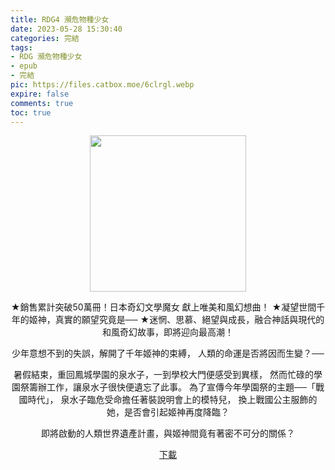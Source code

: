 ```yaml
---
title: RDG4 瀕危物種少女
date: 2023-05-28 15:30:40
categories: 完結
tags:
- RDG 瀕危物種少女
- epub
- 完結
pic: https://files.catbox.moe/6clrgl.webp
expire: false
comments: true
toc: true
---
```


<div style="text-align:center" class="kratos-post-content">

<img width="250px" src="https://files.catbox.moe/6clrgl.webp">

<p>
★銷售累計突破50萬冊！日本奇幻文學魔女 獻上唯美和風幻想曲！
★凝望世間千年的姬神，真實的願望究竟是──
★迷惘、思慕、絕望與成長，融合神話與現代的和風奇幻故事，即將迎向最高潮！

少年意想不到的失誤，解開了千年姬神的束縛，
人類的命運是否將因而生變？──

暑假結束，重回鳳城學園的泉水子，一到學校大門便感受到異樣，
然而忙碌的學園祭籌辦工作，讓泉水子很快便遺忘了此事。
為了宣傳今年學園祭的主題──「戰國時代」，
泉水子臨危受命擔任著裝說明會上的模特兒，
換上戰國公主服飾的她，是否會引起姬神再度降臨？

即將啟動的人類世界遺產計畫，與姬神間竟有著密不可分的關係？
</p>

<p>
<a href="https://epubdatabase.azurewebsites.net/EBOOKS/EPUB/完結/RDG 瀕危物種少女/RDG 04 世界遺產少女.epub?download=1">下載</a>
</p>

</div>